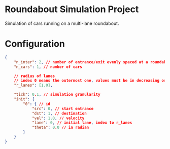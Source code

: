 # Roundabout Simulation Project
Simulation of cars running on a multi-lane roundabout.
# Configuration
``` json
{
    "n_inter": 2, // number of entrance/exit evenly spaced at a roundabout, 0th is placed at theta 0
    "n_cars": 1, // number of cars

    // radius of lanes
    // index 0 means the outermost one, values must be in decreasing order
    "r_lanes": [1.0],

    "tick": 0.1, // simulation granularity
    "init": {
        "0": { // id
            "src": 0, // start entrance
            "dst": 1, // destination
            "vel": 1.0, // velocity
            "lane": 0, // initial lane, index to r_lanes
            "theta": 0.0 // in radian
        }
    }
}
```